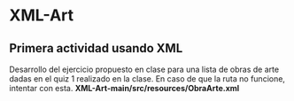 # XML-Art
<h2>Primera actividad usando XML</h2>
Desarrollo del ejercicio propuesto en clase para una lista de obras de arte dadas en el quiz 1 realizado en la clase.
En caso de que la ruta no funcione, intentar con esta. <b>XML-Art-main/src/resources/ObraArte.xml</b>

